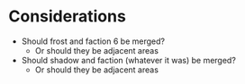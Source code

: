 # Considerations

* Should frost and faction 6 be merged?
    * Or should they be adjacent areas
* Should shadow and faction (whatever it was) be merged?
    * Or should they be adjacent areas